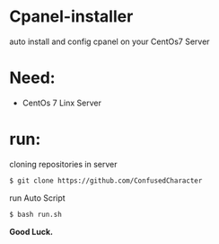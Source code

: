 # Cpanel-installer
auto install and config cpanel on your CentOs7 Server

# Need:
* CentOs 7 Linx Server
# run:
cloning repositories in server
```bash
$ git clone https://github.com/ConfusedCharacter
```
run Auto Script
```bash
$ bash run.sh
```

**Good Luck.**
